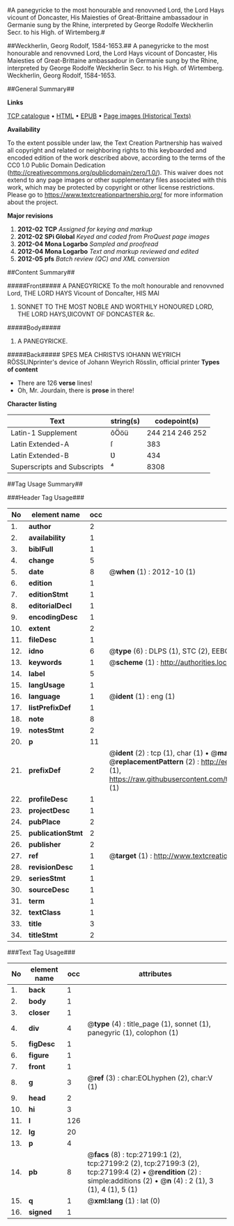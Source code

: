 #A panegyricke to the most honourable and renovvned Lord, the Lord Hays vicount of Doncaster, His Maiesties of Great-Brittaine ambassadour in Germanie sung by the Rhine, interpreted by George Rodolfe Weckherlin Secr. to his High. of Wirtemberg.#

##Weckherlin, Georg Rodolf, 1584-1653.##
A panegyricke to the most honourable and renovvned Lord, the Lord Hays vicount of Doncaster, His Maiesties of Great-Brittaine ambassadour in Germanie sung by the Rhine, interpreted by George Rodolfe Weckherlin Secr. to his High. of Wirtemberg.
Weckherlin, Georg Rodolf, 1584-1653.

##General Summary##

**Links**

[TCP catalogue](http://www.ota.ox.ac.uk/tcp/)  • 
[HTML](http://tei.it.ox.ac.uk/tcp/Texts-HTML/free/A14/A14883.html)  • 
[EPUB](http://tei.it.ox.ac.uk/tcp/Texts-EPUB/free/A14/A14883.epub) • 
[Page images (Historical Texts)](https://historicaltexts.jisc.ac.uk/eebo-24113363e)

**Availability**

To the extent possible under law, the Text Creation Partnership has waived all copyright and related or neighboring rights to this keyboarded and encoded edition of the work described above, according to the terms of the CC0 1.0 Public Domain Dedication (http://creativecommons.org/publicdomain/zero/1.0/). This waiver does not extend to any page images or other supplementary files associated with this work, which may be protected by copyright or other license restrictions. Please go to https://www.textcreationpartnership.org/ for more information about the project.

**Major revisions**

1. __2012-02__ __TCP__ *Assigned for keying and markup*
1. __2012-02__ __SPi Global__ *Keyed and coded from ProQuest page images*
1. __2012-04__ __Mona Logarbo__ *Sampled and proofread*
1. __2012-04__ __Mona Logarbo__ *Text and markup reviewed and edited*
1. __2012-05__ __pfs__ *Batch review (QC) and XML conversion*

##Content Summary##

#####Front#####
A PANEGYRICKE To the moſt honourable and renovvned Lord, THE LORD HAYS Vicount of Doncaſter, HIS MAI
1. SONNET TO THE MOST NOBLE AND WORTHILY HONOURED LORD, THE LORD HAYS,ƲICOVNT OF DONCASTER &c.

#####Body#####

1. A PANEGYRICKE.

#####Back#####
SPES MEA CHRISTVS IOHANN WEYRICH RÖSSLINprinter's device of Johann Weyrich Rösslin, official printer
**Types of content**

  * There are 126 **verse** lines!
  * Oh, Mr. Jourdain, there is **prose** in there!

**Character listing**


|Text|string(s)|codepoint(s)|
|---|---|---|
|Latin-1 Supplement|ôÖöü|244 214 246 252|
|Latin Extended-A|ſ|383|
|Latin Extended-B|Ʋ|434|
|Superscripts             and Subscripts|⁴|8308|

##Tag Usage Summary##

###Header Tag Usage###

|No|element name|occ|attributes|
|---|---|---|---|
|1.|__author__|2||
|2.|__availability__|1||
|3.|__biblFull__|1||
|4.|__change__|5||
|5.|__date__|8| @__when__ (1) : 2012-10 (1)|
|6.|__edition__|1||
|7.|__editionStmt__|1||
|8.|__editorialDecl__|1||
|9.|__encodingDesc__|1||
|10.|__extent__|2||
|11.|__fileDesc__|1||
|12.|__idno__|6| @__type__ (6) : DLPS (1), STC (2), EEBO-CITATION (1), OCLC (1), VID (1)|
|13.|__keywords__|1| @__scheme__ (1) : http://authorities.loc.gov/ (1)|
|14.|__label__|5||
|15.|__langUsage__|1||
|16.|__language__|1| @__ident__ (1) : eng (1)|
|17.|__listPrefixDef__|1||
|18.|__note__|8||
|19.|__notesStmt__|2||
|20.|__p__|11||
|21.|__prefixDef__|2| @__ident__ (2) : tcp (1), char (1)  •  @__matchPattern__ (2) : ([0-9\-]+):([0-9IVX]+) (1), (.+) (1)  •  @__replacementPattern__ (2) : http://eebo.chadwyck.com/downloadtiff?vid=$1&page=$2 (1), https://raw.githubusercontent.com/textcreationpartnership/Texts/master/tcpchars.xml#$1 (1)|
|22.|__profileDesc__|1||
|23.|__projectDesc__|1||
|24.|__pubPlace__|2||
|25.|__publicationStmt__|2||
|26.|__publisher__|2||
|27.|__ref__|1| @__target__ (1) : http://www.textcreationpartnership.org/docs/. (1)|
|28.|__revisionDesc__|1||
|29.|__seriesStmt__|1||
|30.|__sourceDesc__|1||
|31.|__term__|1||
|32.|__textClass__|1||
|33.|__title__|3||
|34.|__titleStmt__|2||


###Text Tag Usage###

|No|element name|occ|attributes|
|---|---|---|---|
|1.|__back__|1||
|2.|__body__|1||
|3.|__closer__|1||
|4.|__div__|4| @__type__ (4) : title_page (1), sonnet (1), panegyric (1), colophon (1)|
|5.|__figDesc__|1||
|6.|__figure__|1||
|7.|__front__|1||
|8.|__g__|3| @__ref__ (3) : char:EOLhyphen (2), char:V (1)|
|9.|__head__|2||
|10.|__hi__|3||
|11.|__l__|126||
|12.|__lg__|20||
|13.|__p__|4||
|14.|__pb__|8| @__facs__ (8) : tcp:27199:1 (2), tcp:27199:2 (2), tcp:27199:3 (2), tcp:27199:4 (2)  •  @__rendition__ (2) : simple:additions (2)  •  @__n__ (4) : 2 (1), 3 (1), 4 (1), 5 (1)|
|15.|__q__|1| @__xml:lang__ (1) : lat (0)|
|16.|__signed__|1||
